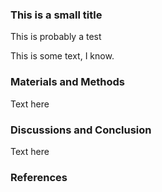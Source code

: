 ### This is a small title
This is probably a test


This is some text, I know.




### Materials and Methods
Text here

### Discussions and Conclusion
Text here

### References

